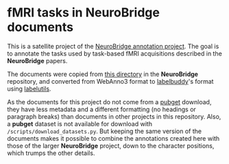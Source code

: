 # fMRI tasks in NeuroBridge documents

This is a satellite project of the [NeuroBridge annotation project](https://github.com/NeuroBridge/Annotation-Project).
The goal is to annotate the tasks used by task-based fMRI acquisitions described in the **NeuroBridge** papers.

The documents were copied from [this directory](https://github.com/NeuroBridge/Annotation-Project/tree/main/Phase_1/INPUT_Papers_for_Annotation/All_Papers_For_Annotation_From_Phase_2) in the **NeuroBridge** repository, and converted from WebAnno3 format to [labelbuddy](https://jeromedockes.github.io/labelbuddy/labelbuddy/current/)'s format using [labelutils](https://github.com/jeromedockes/labelutils).

As the documents for this project do not come from a [pubget](https://neuroquery.github.io/pubget/pubget.html) download, they have less metadata and a different formatting (no headings or paragraph breaks) than documents in other projects in this repository.
Also, a **pubget** dataset is not available for download with `/scripts/download_datasets.py`.
But keeping the same version of the documents makes it possible to combine the annotations created here with those of the larger **NeuroBridge** project, down to the character positions, which trumps the other details.

